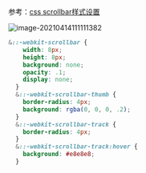 参考：[css scrollbar样式设置](https://segmentfault.com/a/1190000012800450)

![image-20210414111111382](https://gitee.com/jiang-xiaoyu/picture-bed-10/raw/master/images/image-20210414111111382.png)







```css
&::-webkit-scrollbar {
    width: 8px;
    height: 8px;
    background: none;
    opacity: .1;
    display: none;
  }
  &::-webkit-scrollbar-thumb {
    border-radius: 4px;
    background: rgba(0, 0, 0, .2);
  }
  &::-webkit-scrollbar-track {
    border-radius: 4px;
  }
  &::-webkit-scrollbar-track:hover {
    background: #e8e8e8;
  }
```

